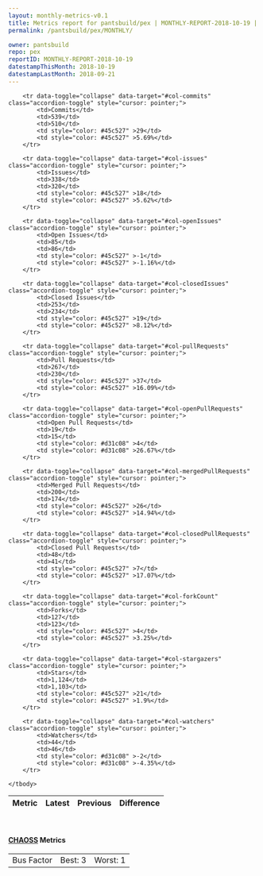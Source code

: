 ```yaml
---
layout: monthly-metrics-v0.1
title: Metrics report for pantsbuild/pex | MONTHLY-REPORT-2018-10-19 | 2018-10-19
permalink: /pantsbuild/pex/MONTHLY/

owner: pantsbuild
repo: pex
reportID: MONTHLY-REPORT-2018-10-19
datestampThisMonth: 2018-10-19
datestampLastMonth: 2018-09-21
---
```



<table class="table table-condensed" style="border-collapse:collapse;">
    <thead>
    <tr>
        <th>Metric</th>
        <th>Latest</th>
        <th>Previous</th>
        <th colspan="2" style="text-align: center;">Difference</th>
    </tr>
    </thead>
    <tbody>

        <tr data-toggle="collapse" data-target="#col-commits" class="accordion-toggle" style="cursor: pointer;">
            <td>Commits</td>
            <td>539</td>
            <td>510</td>
            <td style="color: #45c527" >29</td>
            <td style="color: #45c527" >5.69%</td>
        </tr>
        
        <tr data-toggle="collapse" data-target="#col-issues" class="accordion-toggle" style="cursor: pointer;">
            <td>Issues</td>
            <td>338</td>
            <td>320</td>
            <td style="color: #45c527" >18</td>
            <td style="color: #45c527" >5.62%</td>
        </tr>
        
        <tr data-toggle="collapse" data-target="#col-openIssues" class="accordion-toggle" style="cursor: pointer;">
            <td>Open Issues</td>
            <td>85</td>
            <td>86</td>
            <td style="color: #45c527" >-1</td>
            <td style="color: #45c527" >-1.16%</td>
        </tr>
        
        <tr data-toggle="collapse" data-target="#col-closedIssues" class="accordion-toggle" style="cursor: pointer;">
            <td>Closed Issues</td>
            <td>253</td>
            <td>234</td>
            <td style="color: #45c527" >19</td>
            <td style="color: #45c527" >8.12%</td>
        </tr>
        
        <tr data-toggle="collapse" data-target="#col-pullRequests" class="accordion-toggle" style="cursor: pointer;">
            <td>Pull Requests</td>
            <td>267</td>
            <td>230</td>
            <td style="color: #45c527" >37</td>
            <td style="color: #45c527" >16.09%</td>
        </tr>
        
        <tr data-toggle="collapse" data-target="#col-openPullRequests" class="accordion-toggle" style="cursor: pointer;">
            <td>Open Pull Requests</td>
            <td>19</td>
            <td>15</td>
            <td style="color: #d31c08" >4</td>
            <td style="color: #d31c08" >26.67%</td>
        </tr>
        
        <tr data-toggle="collapse" data-target="#col-mergedPullRequests" class="accordion-toggle" style="cursor: pointer;">
            <td>Merged Pull Requests</td>
            <td>200</td>
            <td>174</td>
            <td style="color: #45c527" >26</td>
            <td style="color: #45c527" >14.94%</td>
        </tr>
        
        <tr data-toggle="collapse" data-target="#col-closedPullRequests" class="accordion-toggle" style="cursor: pointer;">
            <td>Closed Pull Requests</td>
            <td>48</td>
            <td>41</td>
            <td style="color: #45c527" >7</td>
            <td style="color: #45c527" >17.07%</td>
        </tr>
        
        <tr data-toggle="collapse" data-target="#col-forkCount" class="accordion-toggle" style="cursor: pointer;">
            <td>Forks</td>
            <td>127</td>
            <td>123</td>
            <td style="color: #45c527" >4</td>
            <td style="color: #45c527" >3.25%</td>
        </tr>
        
        <tr data-toggle="collapse" data-target="#col-stargazers" class="accordion-toggle" style="cursor: pointer;">
            <td>Stars</td>
            <td>1,124</td>
            <td>1,103</td>
            <td style="color: #45c527" >21</td>
            <td style="color: #45c527" >1.9%</td>
        </tr>
        
        <tr data-toggle="collapse" data-target="#col-watchers" class="accordion-toggle" style="cursor: pointer;">
            <td>Watchers</td>
            <td>44</td>
            <td>46</td>
            <td style="color: #d31c08" >-2</td>
            <td style="color: #d31c08" >-4.35%</td>
        </tr>
        
    </tbody>
</table>
<br>
<h4><a target="_blank" href="https://chaoss.community/">CHAOSS</a> Metrics</h4>

<table class="table table-condensed" style="border-collapse:collapse;">
    <tbody>
        <td>Bus Factor</td>
        <td>Best: 3</td>
        <td>Worst: 1</td>
    </tbody>
</table>
